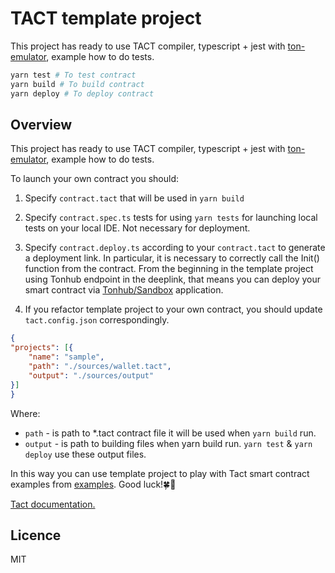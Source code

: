 # TACT template project

This project has ready to use TACT compiler, typescript + jest with [ton-emulator](https://github.com/ton-community/ton-emulator), example how to do tests.

```bash
yarn test # To test contract
yarn build # To build contract
yarn deploy # To deploy contract
```
## Overview
This project has ready to use TACT compiler, typescript + jest with [ton-emulator](https://github.com/ton-community/ton-emulator), example how to do tests.

To launch your own contract you should:

1) Specify `contract.tact` that will be used in `yarn build`
2) Specify `contract.spec.ts` tests for using `yarn tests` for launching local tests on your local IDE. Not necessary for deployment.
3) Specify `contract.deploy.ts` according to your `contract.tact` to generate a deployment link. In particular, it is necessary to correctly call the Init() function from the contract. From the beginning in the template project using Tonhub endpoint in the deeplink, that means you can deploy your smart contract via [Tonhub/Sandbox](https://ton.org/docs/participate/wallets/apps#tonhub) application.

4) If you refactor template project to your own contract, you should update `tact.config.json` correspondingly.
```json
{
"projects": [{
    "name": "sample",
    "path": "./sources/wallet.tact",
    "output": "./sources/output"
}]
}
```
Where:  
* `path` - is path to *.tact contract file it will be used when `yarn build` run. 
* `output` - is path to building files when yarn build run. `yarn test` & `yarn deploy` use these output files. 

In this way you can use template project to play with Tact smart contract examples from [examples](https://github.com/ton-community/tact/tree/main/examples). Good luck!🍀🚀

[Tact documentation.](https://github.com/ton-community/tact/blob/main/docs/overview.md)

## Licence

MIT
